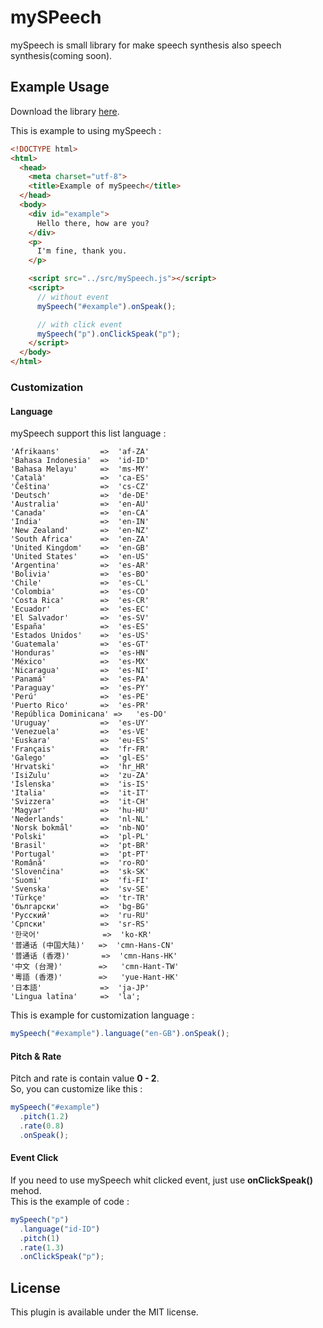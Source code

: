 # mySPeech

mySpeech is small library for make speech synthesis also speech synthesis(coming soon).

## Example Usage

Download the library  [here](https://github.com/hermawan22/mySpeech/archive/master.zip).

This is example to using mySpeech :
```html
<!DOCTYPE html>
<html>
  <head>
    <meta charset="utf-8">
    <title>Example of mySpeech</title>
  </head>
  <body>
    <div id="example">
      Hello there, how are you?
    </div>
    <p>
      I'm fine, thank you.
    </p>

    <script src="../src/mySpeech.js"></script>
    <script>
      // without event
      mySpeech("#example").onSpeak();

      // with click event
      mySpeech("p").onClickSpeak("p");
    </script>
  </body>
</html>
```

### Customization
#### Language
mySpeech support this list language :
```
'Afrikaans'         =>  'af-ZA'
'Bahasa Indonesia'  =>  'id-ID'
'Bahasa Melayu'     =>  'ms-MY'
'Català'            =>  'ca-ES'
'Čeština'           =>  'cs-CZ'
'Deutsch'           =>  'de-DE'
'Australia'         =>  'en-AU'
'Canada'            =>  'en-CA'
'India'             =>  'en-IN'
'New Zealand'       =>  'en-NZ'
'South Africa'      =>  'en-ZA'
'United Kingdom'    =>  'en-GB'
'United States'     =>  'en-US'
'Argentina'         =>  'es-AR'
'Bolivia'           =>  'es-BO'
'Chile'             =>  'es-CL'
'Colombia'          =>  'es-CO'
'Costa Rica'        =>  'es-CR'
'Ecuador'           =>  'es-EC'
'El Salvador'       =>  'es-SV'
'España'            =>  'es-ES'
'Estados Unidos'    =>  'es-US'
'Guatemala'         =>  'es-GT'
'Honduras'          =>  'es-HN'
'México'            =>  'es-MX'
'Nicaragua'         =>  'es-NI'
'Panamá'            =>  'es-PA'
'Paraguay'          =>  'es-PY'
'Perú'              =>  'es-PE'
'Puerto Rico'       =>  'es-PR'
'República Dominicana' =>   'es-DO'
'Uruguay'           =>  'es-UY'
'Venezuela'         =>  'es-VE'
'Euskara'           =>  'eu-ES'
'Français'          =>  'fr-FR'
'Galego'            =>  'gl-ES'
'Hrvatski'          =>  'hr_HR'
'IsiZulu'           =>  'zu-ZA'
'Íslenska'          =>  'is-IS'
'Italia'            =>  'it-IT'
'Svizzera'          =>  'it-CH'
'Magyar'            =>  'hu-HU'
'Nederlands'        =>  'nl-NL'
'Norsk bokmål'      =>  'nb-NO'
'Polski'            =>  'pl-PL'
'Brasil'            =>  'pt-BR'
'Portugal'          =>  'pt-PT'
'Română'            =>  'ro-RO'
'Slovenčina'        =>  'sk-SK'
'Suomi'             =>  'fi-FI'
'Svenska'           =>  'sv-SE'
'Türkçe'            =>  'tr-TR'
'български'         =>  'bg-BG'
'Pусский'           =>  'ru-RU'
'Српски'            =>  'sr-RS'
'한국어'              =>  'ko-KR'
'普通话 (中国大陆)'   =>  'cmn-Hans-CN'
'普通话 (香港)'       =>  'cmn-Hans-HK'
'中文 (台灣)'        =>   'cmn-Hant-TW'
'粵語 (香港)'        =>   'yue-Hant-HK'
'日本語'             =>  'ja-JP'
'Lingua latīna'     =>  'la';
```
This is example for customization language :
```javascript
mySpeech("#example").language("en-GB").onSpeak();
```

#### Pitch & Rate
Pitch and rate is contain value **0 - 2**.  
So, you can customize like this :
```javascript
mySpeech("#example")
  .pitch(1.2)
  .rate(0.8)
  .onSpeak();
```

#### Event Click
If you need to use mySpeech whit clicked event, just use **onClickSpeak()** mehod.  
This is the example of code :
```javascript
mySpeech("p")
  .language("id-ID")
  .pitch(1)
  .rate(1.3)
  .onClickSpeak("p");
```

## License
This plugin is available under the MIT license.
